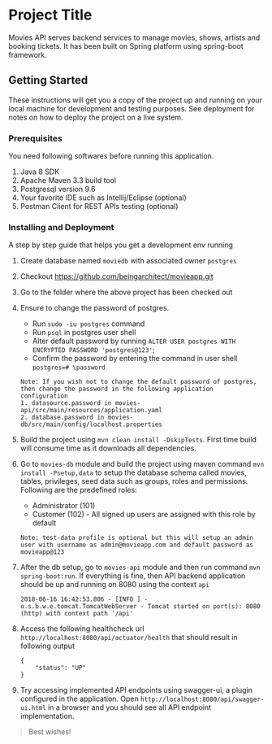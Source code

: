 # Project Title

Movies API serves backend services to manage movies, shows, artists and booking tickets. It has been built on Spring platform using spring-boot framework.

## Getting Started

These instructions will get you a copy of the project up and running on your local machine for development and testing purposes. See deployment for notes on how to deploy the project on a live system.

### Prerequisites

You need following softwares before running this application.

1. Java 8 SDK
2. Apache Maven 3.3 build tool
3. Postgresql version 9.6
4. Your favorite IDE such as Intellij/Eclipse (optional)
5. Postman Client for REST APIs testing (optional)

### Installing and Deployment

A step by step guide that helps you get a development env running

1. Create database named `moviedb` with associated owner `postgres`
2. Checkout https://github.com/beingarchitect/movieapp.git
3. Go to the folder where the above project has been checked out
4. Ensure to change the password of postgres.
   - Run `sudo -iu postgres` command
   - Run `psql` in postgres user shell
   - Alter default password by running `ALTER USER postgres WITH ENCRYPTED PASSWORD 'postgres@123'`;
   - Confirm the password by entering the command in user shell `postgres=# \password`

    ```
    Note: If you wish not to change the default password of postgres, then change the password in the following application
    configuration
   1. datasource.password in movies-api/src/main/resources/application.yaml
   2. database.password in movies-db/src/main/config/localhost.properties
   ```
5. Build the project using `mvn clean install -DskipTests`. First time build will consume time as it downloads all dependencies.
6. Go to `movies-db` module and build the project using maven command `mvn install -Psetup,data` to setup the database schema called movies, tables, privileges, seed data such as groups, roles and permissions.
Following are the predefined roles:
   - Administrator (101)
   - Customer (102) - All signed up users are assigned with this role by default

    ```
    Note: test-data profile is optional but this will setup an admin user with username as admin@movieapp.com and default password as movieapp@123
    ```

7. After the db setup, go to `movies-api` module and then run command `mvn spring-boot:run`. If everything is fine, then API backend
application should be up and running on 8080 using the context `api`

    ```
    2018-06-16 16:42:53.806 - [INFO ] - o.s.b.w.e.tomcat.TomcatWebServer - Tomcat started on port(s): 8080 (http) with context path '/api'
    ```

8. Access the following healthcheck url `http://localhost:8080/api/actuator/health` that should result in following
output

    ```
    {
        "status": "UP"
    }
    ```

9. Try accessing implemented API endpoints using swagger-ui, a plugin configured in the application.
Open `http://localhost:8080/api/swagger-ui.html` in a browser and you should see all API endpoint implementation.

> Best wishes!